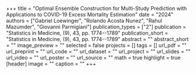 +++
title = "Optimal Ensemble Construction for Multi-Study Prediction with Applications to COVID-19 Excess Mortality Estimation"
date = "2024"
authors = ["Gabriel Loewinger", "Rolando Acosta Nunez", "Rahul Mazumder", "Giovanni Parmigiani"]
publication_types = ["2"]
publication = "Statistics in Medicine, (9), 43, pp. 1774--1789"
publication_short = "Statistics in Medicine, (9), 43, pp. 1774--1789"
abstract = ""
abstract_short = ""
image_preview = ""
selected = false
projects = []
tags = []
url_pdf = ""
url_preprint = ""
url_code = ""
url_dataset = ""
url_project = ""
url_slides = ""
url_video = ""
url_poster = ""
url_source = ""
math = true
highlight = true
[header]
image = ""
caption = ""
+++
